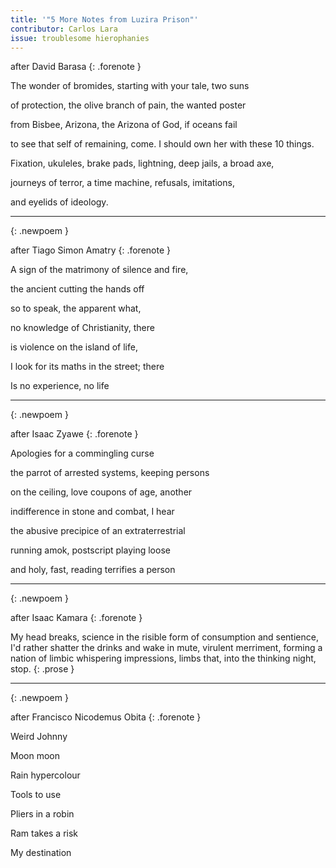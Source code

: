```yaml
---
title: '"5 More Notes from Luzira Prison"'
contributor: Carlos Lara
issue: troublesome hierophanies
---
```


after David Barasa
{: .forenote }

The wonder of bromides, starting with your tale, two suns

of protection, the olive branch of pain, the wanted poster

from Bisbee, Arizona, the Arizona of God, if oceans fail

to see that self of remaining, come. I should own her with these 10
things.

Fixation, ukuleles, brake pads, lightning, deep jails, a broad axe,

journeys of terror, a time machine, refusals, imitations,

and eyelids of ideology.

---
{: .newpoem }

after Tiago Simon Amatry
{: .forenote }

A sign of the matrimony of silence and fire,

the ancient cutting the hands off

so to speak, the apparent what,

no knowledge of Christianity, there

is violence on the island of life,

I look for its maths in the street; there

Is no experience, no life

---
{: .newpoem }

after Isaac Zyawe
{: .forenote }

Apologies for a commingling curse

the parrot of arrested systems, keeping persons

on the ceiling, love coupons of age, another

indifference in stone and combat, I hear

the abusive precipice of an extraterrestrial

running amok, postscript playing loose

and holy, fast, reading terrifies a person

---
{: .newpoem }

after Isaac Kamara
{: .forenote }

My head breaks, science in the risible form of consumption and
sentience, I'd rather shatter the drinks and wake in mute, virulent
merriment, forming a nation of limbic whispering impressions, limbs
that, into the thinking night, stop.
{: .prose }

---
{: .newpoem }

after Francisco Nicodemus Obita
{: .forenote }

Weird Johnny

Moon moon

Rain hypercolour

Tools to use

Pliers in a robin

Ram takes a risk

My destination
